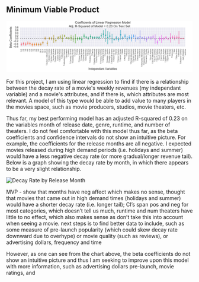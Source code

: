 ## Minimum Viable Product ##

![Coeff Plot](https://raw.githubusercontent.com/applebym/project2_movie/master/img/mvp_coefplot.png)

For this project, I am using linear regression to find if there is a relationship between the decay rate of a movie's weekly revenues (my independant variable) and a movie's attributes, and if there is, which attributes are most relevant. A model of this type would be able to add value to many players in the movies space, such as movie producers, studios, movie theaters, etc. 

Thus far, my best performing model has an adjusted R-squared of 0.23 on the variables month of release date, genre, runtime, and number of theaters. I do not feel comfortable with this model thus far, as the beta coefficients and confidence intervals do not show an intuitive picture. For example, the coefficients for the release months are all negative. I expected movies released during high demand periods (i.e. holidays and summer) would have a less negative decay rate (or more gradual/longer revenue tail). Below is a graph showing the decay rate by month, in which there appears to be a very slight relationship. 

![Decay Rate by Release Month]()

MVP - show that months have neg affect which makes no sense, thought that movies that came out in high demand times (holidays and summer) would have a shorter decay rate (i.e. longer tail); CI’s span pos and neg for most categories, which doesn’t tell us much, runtime and num theaters have little to no effect, which also makes sense as don’t take this into account when seeing a movie. next steps is to find better data to include, such as some measure of pre-launch popularity (which could skew decay rate downward due to overhype) or movie quality (such as reviews), or advertising dollars, frequency and time

However, as one can see from the chart above, the beta coefficients do not show an intuitive picture and thus I am seeking to improve upon this model with more information, such as advertising dollars pre-launch, movie ratings, and 
